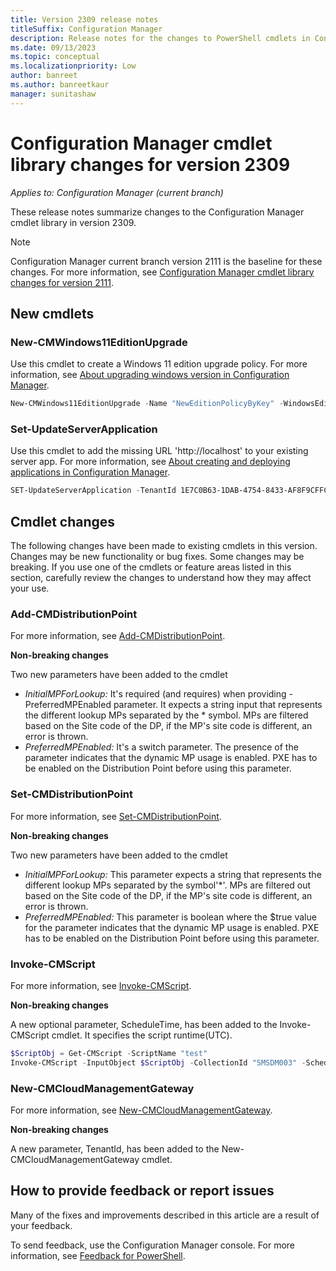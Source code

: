```yaml
---
title: Version 2309 release notes
titleSuffix: Configuration Manager
description: Release notes for the changes to PowerShell cmdlets in Configuration Manager version 2309.
ms.date: 09/13/2023
ms.topic: conceptual
ms.localizationpriority: Low
author: banreet
ms.author: banreetkaur
manager: sunitashaw
---
```


# Configuration Manager cmdlet library changes for version 2309

*Applies to: Configuration Manager (current branch)*

These release notes summarize changes to the Configuration Manager cmdlet library in version 2309.

> [!NOTE]
> Configuration Manager current branch version 2111 is the baseline for these changes. For more information, see [Configuration Manager cmdlet library changes for version 2111](2111-release-notes.md).

<!--
## Module changes
 -->

## New cmdlets 

<!-- - [<cmdlet>](/powershell/module/configurationmanager/): -->
### New-CMWindows11EditionUpgrade

Use this cmdlet to create a Windows 11 edition upgrade policy. For more information, see [About upgrading windows version in Configuration Manager](/mem/configmgr/compliance/deploy-use/upgrade-windows-version).

```powershell
New-CMWindows11EditionUpgrade -Name "NewEditionPolicyByKey" -WindowsEdition Windows11Enterprise -ProductKey "123ab-cd456-789ef-2j3k4-0ghi1"
```
### Set-UpdateServerApplication
Use this cmdlet to add the missing URL 'http://localhost' to your existing server app. For more information, see [About creating and deploying applications in Configuration Manager](/mem/configmgr/apps/get-started/create-and-deploy-an-application).

```powershell
SET-UpdateServerApplication -TenantId 1E7C0B63-1DAB-4754-8433-AF8F9CFFCF38
```

## Cmdlet changes
The following changes have been made to existing cmdlets in this version. Changes may be new functionality or bug fixes. Some changes may be breaking. If you use one of the cmdlets or feature areas listed in this section, carefully review the changes to understand how they may affect your use.
<!-- CM Distrbution point cmdlets -->
### Add-CMDistributionPoint
For more information, see [Add-CMDistributionPoint](/powershell/module/configurationmanager/add-cmdistributionpoint).

**Non-breaking changes**

Two new parameters have been added to the cmdlet
 - _InitialMPForLookup:_ It's required (and requires) when providing -PreferredMPEnabled parameter. It expects a string input that represents the different lookup MPs separated by the * symbol. MPs are filtered based on the Site code of the DP, if the MP's site code is different, an error is thrown.
 - _PreferredMPEnabled:_ It's a switch parameter. The presence of the parameter indicates that the dynamic MP usage is enabled. PXE has to be enabled on the Distribution Point before using this parameter.

### Set-CMDistributionPoint
For more information, see [Set-CMDistributionPoint](/powershell/module/configurationmanager/set-cmdistributionpoint).

**Non-breaking changes**

Two new parameters have been added to the cmdlet
- _InitialMPForLookup:_ This parameter expects a string that represents the different lookup MPs separated by the symbol'*'. MPs are filtered out based on the Site code of the DP, if the MP's site code is different, an error is thrown.
- _PreferredMPEnabled:_ This parameter is boolean where the $true value for the parameter indicates that the dynamic MP usage is enabled. PXE has to be enabled on the Distribution Point before using this parameter.

### Invoke-CMScript
For more information, see [Invoke-CMScript](/powershell/module/configurationmanager/invoke-cmscript).

**Non-breaking changes**

A new optional parameter, ScheduleTime, has been added to the Invoke-CMScript cmdlet. It specifies the script runtime(UTC).
```powershell
$ScriptObj = Get-CMScript -ScriptName "test"
Invoke-CMScript -InputObject $ScriptObj -CollectionId "SMSDM003" -ScheduleTime "08/02/2023 07:35:00"
```
### New-CMCloudManagementGateway
For more information, see [New-CMCloudManagementGateway](/powershell/module/configurationmanager/new-cmcloudmanagementgateway).

**Non-breaking changes**

A new parameter, TenantId, has been added to the New-CMCloudManagementGateway cmdlet.  

## How to provide feedback or report issues

Many of the fixes and improvements described in this article are a result of your feedback.

To send feedback, use the Configuration Manager console. For more information, see [Feedback for PowerShell](/mem/configmgr/core/understand/product-feedback#feedback-for-powershell).
